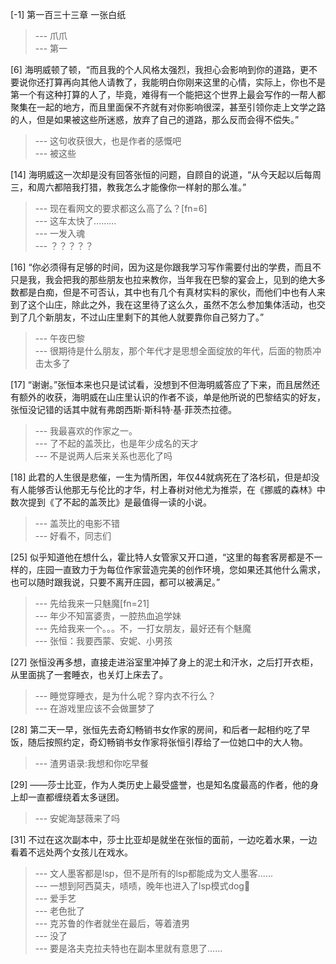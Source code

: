 
[-1] 第一百三十三章 一张白纸
>--- 爪爪<br>
>--- 第一<br>

[6] 海明威顿了顿，“而且我的个人风格太强烈，我担心会影响到你的道路，更不要说你还打算再向其他人请教了，我能明白你刚来这里的心情，实际上，你也不是第一个有这种打算的人了，毕竟，难得有一个能把这个世界上最会写作的一帮人都聚集在一起的地方，而且里面保不齐就有对你影响很深，甚至引领你走上文学之路的人，但是如果被这些所迷惑，放弃了自己的道路，那么反而会得不偿失。”
>--- 这句收获很大，也是作者的感慨吧<br>
>--- 被这些<br>

[14] 海明威这一次却是没有回答张恒的问题，自顾自的说道，“从今天起以后每周三，和周六都陪我打猎，教我怎么才能像你一样射的那么准。”
>--- 现在看网文的要求都这么高了么？[fn=6]<br>
>--- 这车太快了………<br>
>--- 一发入魂<br>
>--- ？？？？？<br>

[16] “你必须得有足够的时间，因为这是你跟我学习写作需要付出的学费，而且不只是我，我会把我的那些朋友也拉来教你，当年我在巴黎的宴会上，见到的绝大多数都是白痴，但是不可否认，其中也有几个有真材实料的家伙，而他们中也有人来到了这个山庄，除此之外，我在这里待了这么久，虽然不怎么参加集体活动，也交到了几个新朋友，不过山庄里剩下的其他人就要靠你自己努力了。”
>--- 午夜巴黎<br>
>--- 很期待是什么朋友，那个年代才是思想全面绽放的年代，后面的物质冲击太多了<br>

[17] “谢谢。”张恒本来也只是试试看，没想到不但海明威答应了下来，而且居然还有额外的收获，海明威在山庄里认识的作者不谈，单是他所说的巴黎结实的好友，张恒没记错的话其中就有弗朗西斯·斯科特·基·菲茨杰拉德。
>--- 我最喜欢的作家之一。<br>
>--- 了不起的盖茨比，也是年少成名的天才<br>
>--- 不是说两人后来关系也恶化了吗<br>

[18] 此君的人生很是悲催，一生为情所困，年仅44就病死在了洛杉矶，但是却没有人能够否认他那无与伦比的才华，村上春树对他尤为推崇，在《挪威的森林》中数次提到《了不起的盖茨比》是最值得一读的小说。
>--- 盖茨比的电影不错<br>
>--- 好看不，同志们<br>

[25] 似乎知道他在想什么，霍比特人女管家又开口道，“这里的每套客房都是不一样的，庄园一直致力于为每位作家营造完美的创作环境，您如果还其他什么需求，也可以随时跟我说，只要不离开庄园，都可以被满足。”
>--- 先给我来一只魅魔[fn=21]<br>
>--- 年少不知富婆贵，一腔热血追学妹<br>
>--- 先给我来一个。。。不，一打女朋友，最好还有个魅魔<br>
>--- 张恒：我要西蒙、安妮、小男孩<br>

[27] 张恒没再多想，直接走进浴室里冲掉了身上的泥土和汗水，之后打开衣柜，从里面挑了一套睡衣，也关灯上床去了。
>--- 睡觉穿睡衣，是为什么呢？穿内衣不行么？<br>
>--- 在游戏里应该不会做噩梦了<br>

[28] 第二天一早，张恒先去奇幻畅销书女作家的房间，和后者一起相约吃了早饭，随后按照约定，奇幻畅销书女作家将张恒引荐给了一位她口中的大人物。
>--- 渣男语录:我想和你吃早餐<br>

[29] ——莎士比亚，作为人类历史上最受盛誉，也是知名度最高的作者，他的身上却一直都缠绕着太多谜团。
>--- 安妮海瑟薇来了吗<br>

[31] 不过在这次副本中，莎士比亚却是就坐在张恒的面前，一边吃着水果，一边看着不远处两个女孩儿在戏水。
>--- 文人墨客都是lsp，但不是所有的lsp都能成为文人墨客......<br>
>--- 一想到阿西莫夫，啧啧，晚年也进入了lsp模式dog🐶<br>
>--- 爱手艺<br>
>--- 老色批了<br>
>--- 克苏鲁的作者就坐在最后，等着渣男<br>
>--- 没了<br>
>--- 要是洛夫克拉夫特也在副本里就有意思了……<br>
